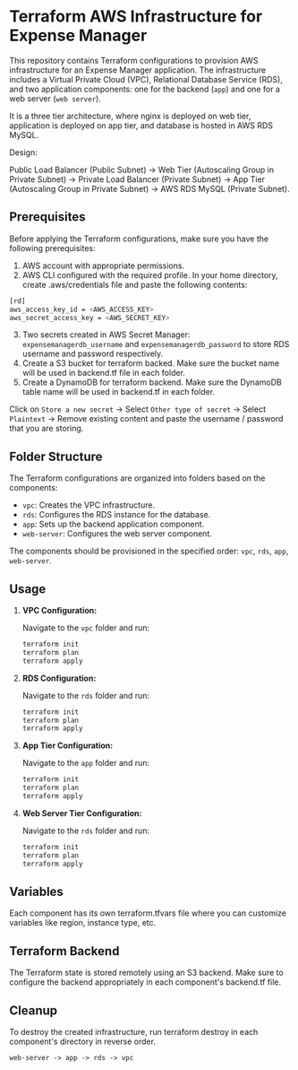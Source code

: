 # Terraform AWS Infrastructure for Expense Manager

This repository contains Terraform configurations to provision AWS infrastructure for an Expense Manager application. The infrastructure includes a Virtual Private Cloud (VPC), Relational Database Service (RDS), and two application components: one for the backend (`app`) and one for a web server (`web server`).

It is a three tier architecture, where nginx is deployed on web tier, application is deployed on app tier, and database is hosted in AWS RDS MySQL.

Design:

Public Load Balancer (Public Subnet) -> Web Tier (Autoscaling Group in Private Subnet) -> Private Load Balancer (Private Subnet) -> App Tier (Autoscaling Group in Private Subnet) -> AWS RDS MySQL (Private Subnet).

## Prerequisites

Before applying the Terraform configurations, make sure you have the following prerequisites:

1. AWS account with appropriate permissions.
2. AWS CLI configured with the required profile.
   In your home directory, create .aws/credentials file and paste the following contents:

```bash
[rd]
aws_access_key_id = <AWS_ACCESS_KEY>
aws_secret_access_key = <AWS_SECRET_KEY>
```

3. Two secrets created in AWS Secret Manager: `expensemanagerdb_username` and `expensemanagerdb_password` to store RDS username and password respectively.
4. Create a S3 bucket for terraform backed. Make sure the bucket name will be used in backend.tf file in each folder.
5. Create a DynamoDB for terraform backend. Make sure the DynamoDB table name will be used in backend.tf in each folder.

Click on `Store a new secret` -> Select `Other type of secret` -> Select `Plaintext` -> Remove existing content and paste the username / password that you are storing.

## Folder Structure

The Terraform configurations are organized into folders based on the components:

- `vpc`: Creates the VPC infrastructure.
- `rds`: Configures the RDS instance for the database.
- `app`: Sets up the backend application component.
- `web-server`: Configures the web server component.

The components should be provisioned in the specified order: `vpc`, `rds`, `app`, `web-server`.

## Usage

1. **VPC Configuration:**

   Navigate to the `vpc` folder and run:

   ```bash
   terraform init
   terraform plan
   terraform apply
   ```

2. **RDS Configuration:**

   Navigate to the `rds` folder and run:

   ```bash
   terraform init
   terraform plan
   terraform apply
   ```

3. **App Tier Configuration:**

   Navigate to the `app` folder and run:

   ```bash
   terraform init
   terraform plan
   terraform apply
   ```

4. **Web Server Tier Configuration:**

   Navigate to the `rds` folder and run:

   ```bash
   terraform init
   terraform plan
   terraform apply
   ```

## Variables

Each component has its own terraform.tfvars file where you can customize variables like region, instance type, etc.

## Terraform Backend

The Terraform state is stored remotely using an S3 backend. Make sure to configure the backend appropriately in each component's backend.tf file.

## Cleanup

To destroy the created infrastructure, run terraform destroy in each component's directory in reverse order.

```
web-server -> app -> rds -> vpc
```
